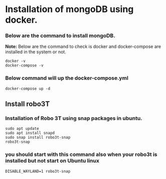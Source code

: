 # Installation of mongoDB using docker.

### Below are the command to install mongoDB.

**Note:** Below are the command to check is docker and docker-compose are installed in the system or not.

```
docker -v
docker-compose -v
```

### Below command will up the docker-compose.yml

`docker-compose up -d`

## Install robo3T

### Installation of Robo 3T using snap packages in ubuntu.

```
sudo apt update
sudo apt install snapd
sudo snap install robo3t-snap
robo3t-snap
```

### you should start with this command also when your robo3t is installed but not start on Ubuntu linux

`DISABLE_WAYLAND=1 robo3t-snap`
